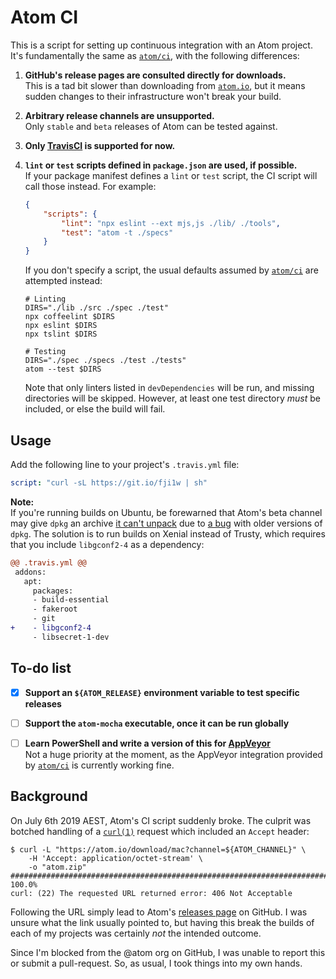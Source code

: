 <!-- -*- tab-width: 4; -*- vim: set ts=4 noet: -->

Atom CI
=======

This is a script for setting up continuous integration with an Atom project.
It's fundamentally the same as [`atom/ci`][], with the following differences:

1.	__GitHub's release pages are consulted directly for downloads.__  
	This is a tad bit slower than downloading from [`atom.io`][],
	but it means sudden changes to their infrastructure won't break your build.

2.	__Arbitrary release channels are unsupported.__  
	Only `stable` and `beta` releases of Atom can be tested against.

3.	__Only [TravisCI][] is supported for now.__

4.	__`lint` or `test` scripts defined in `package.json` are used, if possible.__  
	If your package manifest defines a `lint` or `test` script, the CI script will
	call those instead. For example:
	~~~json
	{
		"scripts": {
			"lint": "npx eslint --ext mjs,js ./lib/ ./tools",
			"test": "atom -t ./specs"
		}
	}
	~~~
	If you don't specify a script, the usual defaults assumed by [`atom/ci`][] are
	attempted instead:
	~~~shell
	# Linting
	DIRS="./lib ./src ./spec ./test"
	npx coffeelint $DIRS
	npx eslint $DIRS
	npx tslint $DIRS

	# Testing
	DIRS="./spec ./specs ./test ./tests"
	atom --test $DIRS
	~~~
	Note that only linters listed in `devDependencies` will be run, and missing
	directories will be skipped. However, at least one test directory *must* be
	included, or else the build will fail.


Usage
-----
Add the following line to your project's `.travis.yml` file:

~~~yaml
script: "curl -sL https://git.io/fji1w | sh"
~~~

__Note:__  
If you're running builds on Ubuntu, be forewarned that Atom's beta channel may
give `dpkg` an archive [it can't unpack](https://github.com/atom/ci/issues/94)
due to [a bug](https://askubuntu.com/q/1065231/) with older versions of `dpkg`.
The solution is to run builds on Xenial instead of Trusty, which requires that
you include `libgconf2-4` as a dependency:

~~~diff
@@ .travis.yml @@
 addons:
   apt:
     packages:
     - build-essential
     - fakeroot
     - git
+    - libgconf2-4
     - libsecret-1-dev
~~~


To-do list
----------
*	[x] **Support an `${ATOM_RELEASE}` environment variable to test specific releases**  

*	[ ] **Support the `atom-mocha` executable, once it can be run globally**  

*	[ ] **Learn PowerShell and write a version of this for [AppVeyor][]**  
	Not a huge priority at the moment, as the AppVeyor integration provided
	by [`atom/ci`][] is currently working fine.


Background
--------------------------------------------------------------------------------
On July 6th 2019 AEST, Atom's CI script suddenly broke. The culprit was botched
handling of a [`curl(1)`](https://curl.haxx.se/docs/manpage.html) request which
included an `Accept` header:

~~~console
$ curl -L "https://atom.io/download/mac?channel=${ATOM_CHANNEL}" \
	-H 'Accept: application/octet-stream' \
	-o "atom.zip"
######################################################################## 100.0%
curl: (22) The requested URL returned error: 406 Not Acceptable
~~~

Following the URL simply lead to
Atom's [releases page](https://github.com/atom/atom/releases/latest) on GitHub.
I was unsure what the link usually pointed to, but having this break the builds
of each of my projects was certainly *not* the intended outcome.

Since I'm blocked from the @atom org on GitHub, I was unable to report this or
submit a pull-request. So, as usual, I took things into my own hands.



<!-- Referenced links -->
[APIs]: https://developer.github.com/v3/repos/releases/
[`atom/ci`]: https://github.com/atom/ci
[`atom.io`]: https://atom.io/
[TravisCI]: https://travis-ci.com/
[AppVeyor]: https://appveyor.com/

